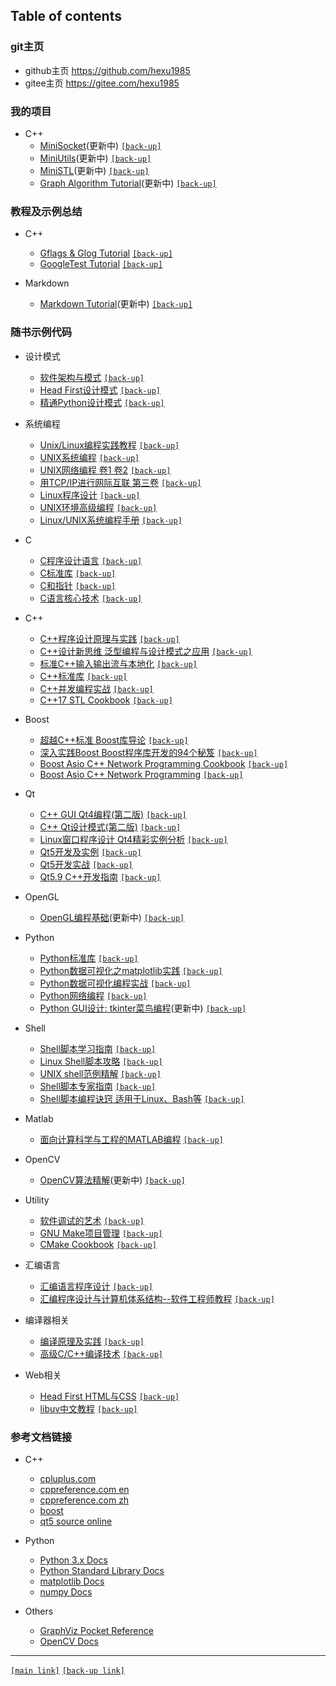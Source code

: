 ## Table of contents 

### git主页

- github主页 <https://github.com/hexu1985>
- gitee主页 <https://gitee.com/hexu1985>

### 我的项目

+ C++
    - [MiniSocket](https://github.com/hexu1985/Cpp.MiniSocket)(更新中)
      [`[back-up]`](https://gitee.com/hexu1985/Cpp.MiniSocket)
    - [MiniUtils](https://github.com/hexu1985/Cpp.MiniUtils)(更新中)
      [`[back-up]`](https://gitee.com/hexu1985/Cpp.MiniUtils)
    - [MiniSTL](https://github.com/hexu1985/Cpp.MiniSTL)(更新中)
      [`[back-up]`](https://gitee.com/hexu1985/Cpp.MiniSTL)
    - [Graph Algorithm Tutorial](https://github.com/hexu1985/Graph.Algorithm.Tutorial)(更新中)
      [`[back-up]`](https://gitee.com/hexu1985/Graph.Algorithm.Tutorial)

### 教程及示例总结

+ C++
    - [Gflags & Glog Tutorial](https://github.com/hexu1985/Gflags.And.Glog.Tutorial)
      [`[back-up]`](https://gitee.com/hexu1985/Gflags.And.Glog.Tutorial)
    - [GoogleTest Tutorial](https://github.com/hexu1985/GoogleTest.Tutorial)
      [`[back-up]`](https://gitee.com/hexu1985/GoogleTest.Tutorial)

+ Markdown
    - [Markdown Tutorial](https://github.com/hexu1985/Markdown.Tutorial)(更新中)
      [`[back-up]`](https://gitee.com/hexu1985/Markdown.Tutorial)

### 随书示例代码

+ 设计模式
    - [软件架构与模式](https://github.com/hexu1985/Architectural.And.Design.Patterns.Of.Software.Engineering)
      [`[back-up]`](https://gitee.com/hexu1985/Architectural.And.Design.Patterns.Of.Software.Engineering)
    - [Head First设计模式](https://github.com/hexu1985/Head.First.Design.Pattern)
      [`[back-up]`](https://gitee.com/hexu1985/Head.First.Design.Pattern)
    - [精通Python设计模式](https://github.com/hexu1985/Mastering.Python.Design.Patterns)
      [`[back-up]`](https://gitee.com/hexu1985/Mastering.Python.Design.Patterns)

+ 系统编程
    - [Unix/Linux编程实践教程](https://github.com/hexu1985/Understanding.UNIX.Linux.Programming)
      [`[back-up]`](https://gitee.com/hexu1985/Understanding.UNIX.Linux.Programming)
    - [UNIX系统编程](https://github.com/hexu1985/UNIX.Systems.Programming)
      [`[back-up]`](https://gitee.com/hexu1985/UNIX.Systems.Programming)
    - [UNIX网络编程 卷1 卷2](https://github.com/hexu1985/UNIX.Network.Programming)
      [`[back-up]`](https://gitee.com/hexu1985/UNIX.Network.Programming)
    - [用TCP/IP进行网际互联 第三卷](https://github.com/hexu1985/Internetworking.With.TCP.IP)
      [`[back-up]`](https://gitee.com/hexu1985/Internetworking.With.TCP.IP)
    - [Linux程序设计](https://github.com/hexu1985/Beginning.Linux.Programming)
      [`[back-up]`](https://gitee.com/hexu1985/Beginning.Linux.Programming)
    - [UNIX环境高级编程](https://github.com/hexu1985/Advanced.Programming.In.UNIX.Environment)
      [`[back-up]`](https://gitee.com/hexu1985/Advanced.Programming.In.UNIX.Environment)
    - [Linux/UNIX系统编程手册](https://github.com/hexu1985/Linux.Programming.Interface)
      [`[back-up]`](https://gitee.com/hexu1985/Linux.Programming.Interface)

+ C
    - [C程序设计语言](https://github.com/hexu1985/The.C.Programming.Language)
      [`[back-up]`](https://gitee.com/hexu1985/The.C.Programming.Language)
    - [C标准库](https://github.com/hexu1985/The.Standard.C.Library)
      [`[back-up]`](https://gitee.com/hexu1985/The.Standard.C.Library)
    - [C和指针](https://github.com/hexu1985/Pointers.On.C)
      [`[back-up]`](https://gitee.com/hexu1985/Pointers.On.C)
    - [C语言核心技术](https://github.com/hexu1985/C.In.A.Nutshell)
      [`[back-up]`](https://gitee.com/hexu1985/C.In.A.Nutshell)

+ C++
    - [C++程序设计原理与实践](https://github.com/hexu1985/Programming.Principles.And.Practice.Using.Cpp)
      [`[back-up]`](https://gitee.com/hexu1985/Programming.Principles.And.Practice.Using.Cpp)
    - [C++设计新思维 泛型编程与设计模式之应用](https://github.com/hexu1985/Modern.Cpp.Design)
      [`[back-up]`](https://gitee.com/hexu1985/Modern.Cpp.Design)
    - [标准C++输入输出流与本地化](https://github.com/hexu1985/Standard.Cpp.IOStreams.And.Locales)
      [`[back-up]`](https://gitee.com/hexu1985/Standard.Cpp.IOStreams.And.Locales)
    - [C++标准库](https://github.com/hexu1985/The.Cpp.Standard.Library)
      [`[back-up]`](https://gitee.com/hexu1985/The.Cpp.Standard.Library)
    - [C++并发编程实战](https://github.com/hexu1985/Cpp.Concurrency.In.Action)
      [`[back-up]`](https://gitee.com/hexu1985/Cpp.Concurrency.In.Action)
    - [C++17 STL Cookbook](https://github.com/hexu1985/Cpp17.STL.Cookbook)
      [`[back-up]`](https://gitee.com/hexu1985/Cpp17.STL.Cookbook)

+ Boost
    - [超越C++标准 Boost库导论](https://github.com/hexu1985/Beyond.The.Cpp.Standard.Library)
      [`[back-up]`](https://gitee.com/hexu1985/Beyond.The.Cpp.Standard.Library)
    - [深入实践Boost Boost程序库开发的94个秘笈](https://github.com/hexu1985/Boost.Cpp.Application.Development.Cookbook)
      [`[back-up]`](https://gitee.com/hexu1985/Boost.Cpp.Application.Development.Cookbook)
    - [Boost Asio C++ Network Programming Cookbook](https://github.com/hexu1985/Asio.Cpp.Network.Programming.Cookbook)
      [`[back-up]`](https://gitee.com/hexu1985/Asio.Cpp.Network.Programming.Cookbook)
    - [Boost Asio C++ Network Programming](https://github.com/hexu1985/Asio.Cpp.Network.Programming)
      [`[back-up]`](https://gitee.com/hexu1985/Asio.Cpp.Network.Programming)

+ Qt
    - [C++ GUI Qt4编程(第二版)](https://github.com/hexu1985/Cpp.GUI.Programming.with.Qt)
      [`[back-up]`](https://gitee.com/hexu1985/Cpp.GUI.Programming.with.Qt)
    - [C++ Qt设计模式(第二版)](https://github.com/hexu1985/Design.Patterns.in.Cpp.with.Qt)
      [`[back-up]`](https://gitee.com/hexu1985/Design.Patterns.in.Cpp.with.Qt)
    - [Linux窗口程序设计 Qt4精彩实例分析](https://github.com/hexu1985/Linux.Windows.Programming.With.Qt)
      [`[back-up]`](https://gitee.com/hexu1985/Linux.Windows.Programming.With.Qt)
    - [Qt5开发及实例](https://github.com/hexu1985/Qt.Development.And.Example)
      [`[back-up]`](https://gitee.com/hexu1985/Qt.Development.And.Example)
    - [Qt5开发实战](https://github.com/hexu1985/Qt.Programming.Guide)
      [`[back-up]`](https://gitee.com/hexu1985/Qt.Programming.Guide)
    - [Qt5.9 C++开发指南](https://github.com/hexu1985/Qt.Cpp.Developer.Guide)
      [`[back-up]`](https://gitee.com/hexu1985/Qt.Cpp.Developer.Guide)

+ OpenGL
    - [OpenGL编程基础](https://github.com/hexu1985/OpenGL.Primer)(更新中)
      [`[back-up]`](https://gitee.com/hexu1985/OpenGL.Primer)

+ Python
    - [Python标准库](https://github.com/hexu1985/Python.Standard.Library.By.Example)
      [`[back-up]`](https://gitee.com/hexu1985/Python.Standard.Library.By.Example)
    - [Python数据可视化之matplotlib实践](https://github.com/hexu1985/Matplotlib.Practice)
      [`[back-up]`](https://gitee.com/hexu1985/Matplotlib.Practice)
    - [Python数据可视化编程实战](https://github.com/hexu1985/Python.Data.Visualization.Cookbook)
      [`[back-up]`](https://gitee.com/hexu1985/Python.Data.Visualization.Cookbook)
    - [Python网络编程](https://github.com/hexu1985/Foundations.Of.Python.Network.Programming)
      [`[back-up]`](https://gitee.com/hexu1985/Foundations.Of.Python.Network.Programming)
    - [Python GUI设计: tkinter菜鸟编程](https://github.com/hexu1985/Python.GUI.Tkinter)(更新中)
      [`[back-up]`](https://gitee.com/hexu1985/Python.GUI.Tkinter)

+ Shell
    - [Shell脚本学习指南](https://github.com/hexu1985/Classic.Shell.Scripting)
      [`[back-up]`](https://gitee.com/hexu1985/Classic.Shell.Scripting)
    - [Linux Shell脚本攻略](https://github.com/hexu1985/Linux.Shell.Scripting.Cookbook)
      [`[back-up]`](https://gitee.com/hexu1985/Linux.Shell.Scripting.Cookbook)
    - [UNIX shell范例精解](https://github.com/hexu1985/UNIX.Shells.By.Example)
      [`[back-up]`](https://gitee.com/hexu1985/UNIX.Shells.By.Example)
    - [Shell脚本专家指南](https://github.com/hexu1985/Expert.Shell.Scripting)
      [`[back-up]`](https://gitee.com/hexu1985/Expert.Shell.Scripting)
    - [Shell脚本编程诀窍 适用于Linux、Bash等](https://github.com/hexu1985/Shell.Scripting)
      [`[back-up]`](https://gitee.com/hexu1985/Shell.Scripting)

+ Matlab
    - [面向计算科学与工程的MATLAB编程](https://github.com/hexu1985/Matlab.Introduction)
      [`[back-up]`](https://gitee.com/hexu1985/Matlab.Introduction)

+ OpenCV
    - [OpenCV算法精解](https://github.com/hexu1985/OpenCV.Algorithmic.Solution)(更新中)
      [`[back-up]`](https://gitee.com/hexu1985/OpenCV.Algorithmic.Solution)

+ Utility
    - [软件调试的艺术](https://github.com/hexu1985/Art.Of.Debugging.With.GDB)
      [`[back-up]`](https://gitee.com/hexu1985/Art.Of.Debugging.With.GDB)
    - [GNU Make项目管理](https://github.com/hexu1985/Managing.Projects.With.GUN.Make)
      [`[back-up]`](https://gitee.com/hexu1985/Managing.Projects.With.GUN.Make)
    - [CMake Cookbook](https://github.com/hexu1985/CMake.Cookbook)
      [`[back-up]`](https://gitee.com/hexu1985/CMake.Cookbook)

+ 汇编语言
    - [汇编语言程序设计](https://github.com/hexu1985/Professional.Assembly.Language)
      [`[back-up]`](https://gitee.com/hexu1985/Professional.Assembly.Language)
    - [汇编程序设计与计算机体系结构--软件工程师教程](https://github.com/hexu1985/Assembly.Programming.And.Computer.Architecture)
      [`[back-up]`](https://gitee.com/hexu1985/Assembly.Programming.And.Computer.Architecture)

+ 编译器相关
    - [编译原理及实践](https://github.com/hexu1985/Compiler.Construction.Principles.And.Practice)
      [`[back-up]`](https://gitee.com/hexu1985/Compiler.Construction.Principles.And.Practice)
    - [高级C/C++编译技术](https://github.com/hexu1985/Advanced.C.And.Cpp.Compiling)
      [`[back-up]`](https://gitee.com/hexu1985/Advanced.C.And.Cpp.Compiling)

+ Web相关
    - [Head First HTML与CSS](https://github.com/hexu1985/Head.First.HTML.And.CSS)
      [`[back-up]`](https://gitee.com/hexu1985/Head.First.HTML.And.CSS)
    - [libuv中文教程](https://github.com/hexu1985/uvbook)
      [`[back-up]`](https://gitee.com/hexu1985/uvbook)

### 参考文档链接

+ C++
    - [cpluplus.com](http://www.cplusplus.com/reference/)
    - [cppreference.com en](https://en.cppreference.com/w/)
    - [cppreference.com zh](https://zh.cppreference.com/w/)
    - [boost](https://www.boost.org/)
    - [qt5 source online](https://code.woboq.org/qt5/)

+ Python
    - [Python 3.x Docs](https://docs.python.org/3/)
    - [Python Standard Library Docs](https://docs.python.org/3/library/)
    - [matplotlib Docs](https://matplotlib.org/contents.html)
    - [numpy Docs](https://numpy.org/doc/)

+ Others
    - [GraphViz Pocket Reference](https://graphs.grevian.org/)
    - [OpenCV Docs](https://docs.opencv.org/)

---

[`[main link]`](https://hexu1985.github.io) 
[`[back-up link]`](https://hexu1985.gitee.io)

